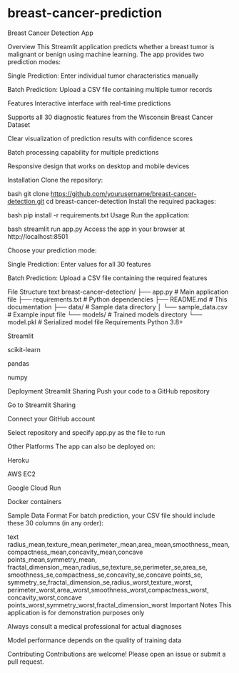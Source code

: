 # breast-cancer-prediction
Breast Cancer Detection App

Overview
This Streamlit application predicts whether a breast tumor is malignant or benign using machine learning. The app provides two prediction modes:

Single Prediction: Enter individual tumor characteristics manually

Batch Prediction: Upload a CSV file containing multiple tumor records

Features
Interactive interface with real-time predictions

Supports all 30 diagnostic features from the Wisconsin Breast Cancer Dataset

Clear visualization of prediction results with confidence scores

Batch processing capability for multiple predictions

Responsive design that works on desktop and mobile devices

Installation
Clone the repository:

bash
git clone https://github.com/yourusername/breast-cancer-detection.git
cd breast-cancer-detection
Install the required packages:

bash
pip install -r requirements.txt
Usage
Run the application:

bash
streamlit run app.py
Access the app in your browser at http://localhost:8501

Choose your prediction mode:

Single Prediction: Enter values for all 30 features

Batch Prediction: Upload a CSV file containing the required features

File Structure
text
breast-cancer-detection/
├── app.py                # Main application file
├── requirements.txt      # Python dependencies
├── README.md             # This documentation
├── data/                 # Sample data directory
│   └── sample_data.csv   # Example input file
└── models/               # Trained models directory
    └── model.pkl         # Serialized model file
Requirements
Python 3.8+

Streamlit

scikit-learn

pandas

numpy

Deployment
Streamlit Sharing
Push your code to a GitHub repository

Go to Streamlit Sharing

Connect your GitHub account

Select repository and specify app.py as the file to run

Other Platforms
The app can also be deployed on:

Heroku

AWS EC2

Google Cloud Run

Docker containers

Sample Data Format
For batch prediction, your CSV file should include these 30 columns (in any order):

text
radius_mean,texture_mean,perimeter_mean,area_mean,smoothness_mean,
compactness_mean,concavity_mean,concave points_mean,symmetry_mean,
fractal_dimension_mean,radius_se,texture_se,perimeter_se,area_se,
smoothness_se,compactness_se,concavity_se,concave points_se,
symmetry_se,fractal_dimension_se,radius_worst,texture_worst,
perimeter_worst,area_worst,smoothness_worst,compactness_worst,
concavity_worst,concave points_worst,symmetry_worst,fractal_dimension_worst
Important Notes
This application is for demonstration purposes only

Always consult a medical professional for actual diagnoses

Model performance depends on the quality of training data

Contributing
Contributions are welcome! Please open an issue or submit a pull request.
